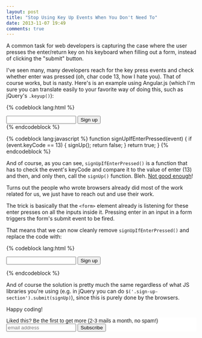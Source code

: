 ```yaml
---
layout: post
title: "Stop Using Key Up Events When You Don't Need To"
date: 2013-11-07 19:49
comments: true
---
```


A common task for web developers is capturing the case where the user presses the enter/return key on his keyboard when filling out a form, instead of clicking the "submit" button. 

I've seen many, many developers reach for the key press events and check whether enter was pressed (oh, char code 13, how I hate you). That of course works, but is nasty. Here's is an example using Angular.js (which I'm sure you can translate easily to your favorite way of doing this, such as jQuery's `.keyup()`):

{% codeblock lang:html %}
<div class="sign-up-section">
    <input type="email" ng-model="email" ng-keyup="signUpIfEnterPressed($event)">
    <button ng-click="signUp()">Sign up</button>
</div>
{% endcodeblock %}

{% codeblock lang:javascript %}
function signUpIfEnterPressed(event) {
    if (event.keyCode == 13) {
        signUp();
        return false;
    }
    return true;
}
{% endcodeblock %}

And of course, as you can see, `signUpIfEnterPressed()` is a function that has to check the event's keyCode and compare it to the value of enter (13) and then, and only then, call the `signUp()` function. Bleh. [Not good enough](https://www.youtube.com/watch?v=-0lzyUOjvFw)!

Turns out the people who wrote browsers already did most of the work related for us, we just have to reach out and use their work.

The trick is basically that the `<form>` element already is listening for these enter presses on all the inputs inside it. Pressing enter in an input in a form triggers the form's submit event to be fired.

That means that we can now cleanly remove `signUpIfEnterPressed()` and replace the code with:

{% codeblock lang:html %}
<form class="sign-up-section" ng-submit="signUp()">
    <input type="email" ng-model="email">
    <button type="submit">Sign up</button>
</form>
{% endcodeblock %}

And of course the solution is pretty much the same regardless of what JS libraries you're using (e.g. in jQuery you can do `$('.sign-up-section').submit(signUp)`), since this is purely done by the browsers.

Happy coding!

<!-- Begin MailChimp Signup Form -->
<link href="http://cdn-images.mailchimp.com/embedcode/slim-081711.css" rel="stylesheet" type="text/css">
<style type="text/css">
    #mc_embed_signup{background:#fff; clear:left; font:14px Helvetica,Arial,sans-serif; }
    /* Add your own MailChimp form style overrides in your site stylesheet or in this style block.
       We recommend moving this block and the preceding CSS link to the HEAD of your HTML file. */
</style>
<div id="mc_embed_signup">
<form action="http://codelord.us6.list-manage.com/subscribe/post?u=78b36f07d7d2e7e91eb8deee3&amp;id=c9a8d439c8" method="post" id="mc-embedded-subscribe-form" name="mc-embedded-subscribe-form" class="validate" target="_blank" novalidate>
    <label for="mce-EMAIL">Liked this? Be the first to get more (2-3 mails a month, no spam!)</label>
    <input type="email" value="" name="EMAIL" class="email" id="mce-EMAIL" placeholder="email address" required style="display: inline">
    <input type="submit" value="Subscribe" name="subscribe" id="mc-embedded-subscribe" class="button" style="display: inline">
</form>
</div>
<!--End mc_embed_signup-->
